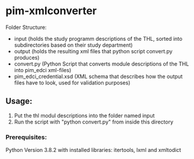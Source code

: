 # pim-xmlconverter

Folder Structure:
* input (holds the study programm descriptions of the THL, sorted into subdirectories based on their study department)
* output (holds the resulting xml files that python script convert.py produces)
* convert.py (Python Script that converts module descriptions of the THL into pim_edci xml-files)
* pim_edci_credential.xsd (XML schema that describes how the output files have to look, used for validation purposes)

## Usage:
1. Put the thl modul descriptions into the folder named input 
2. Run the script with "python convert.py" from inside this directory

### Prerequisites:
Python Version 3.8.2 with installed libraries: itertools, lxml and xmltodict
    
